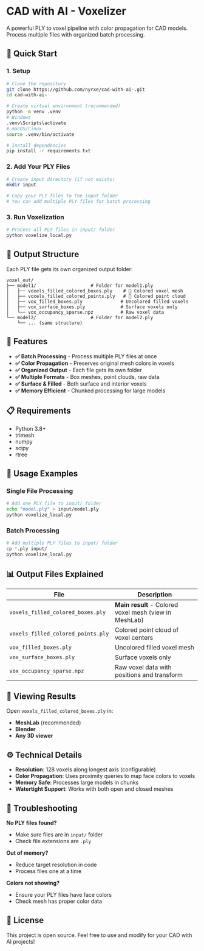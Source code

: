 # CAD with AI - Voxelizer

A powerful PLY to voxel pipeline with color propagation for CAD models. Process multiple files with organized batch processing.

## 🚀 Quick Start

### 1. Setup
```bash
# Clone the repository
git clone https://github.com/nyrxe/cad-with-ai-.git
cd cad-with-ai-

# Create virtual environment (recommended)
python -m venv .venv
# Windows
.venv\Scripts\activate
# macOS/Linux
source .venv/bin/activate

# Install dependencies
pip install -r requirements.txt
```

### 2. Add Your PLY Files
```bash
# Create input directory (if not exists)
mkdir input

# Copy your PLY files to the input folder
# You can add multiple PLY files for batch processing
```

### 3. Run Voxelization
```bash
# Process all PLY files in input/ folder
python voxelize_local.py
```

## 📁 Output Structure

Each PLY file gets its own organized output folder:

```
voxel_out/
├── model1/                    # Folder for model1.ply
│   ├── voxels_filled_colored_boxes.ply    # 🎨 Colored voxel mesh
│   ├── voxels_filled_colored_points.ply   # 🎨 Colored point cloud
│   ├── vox_filled_boxes.ply              # Uncolored filled voxels
│   ├── vox_surface_boxes.ply             # Surface voxels only
│   └── vox_occupancy_sparse.npz          # Raw voxel data
└── model2/                    # Folder for model2.ply
    └── ... (same structure)
```

## 🎯 Features

- **✅ Batch Processing** - Process multiple PLY files at once
- **✅ Color Propagation** - Preserves original mesh colors in voxels
- **✅ Organized Output** - Each file gets its own folder
- **✅ Multiple Formats** - Box meshes, point clouds, raw data
- **✅ Surface & Filled** - Both surface and interior voxels
- **✅ Memory Efficient** - Chunked processing for large models

## 📋 Requirements

- Python 3.8+
- trimesh
- numpy
- scipy
- rtree

## 🔧 Usage Examples

### Single File Processing
```bash
# Add one PLY file to input/ folder
echo "model.ply" > input/model.ply
python voxelize_local.py
```

### Batch Processing
```bash
# Add multiple PLY files to input/ folder
cp *.ply input/
python voxelize_local.py
```

## 📊 Output Files Explained

| File | Description |
|------|-------------|
| `voxels_filled_colored_boxes.ply` | **Main result** - Colored voxel mesh (view in MeshLab) |
| `voxels_filled_colored_points.ply` | Colored point cloud of voxel centers |
| `vox_filled_boxes.ply` | Uncolored filled voxel mesh |
| `vox_surface_boxes.ply` | Surface voxels only |
| `vox_occupancy_sparse.npz` | Raw voxel data with positions and transform |

## 🎨 Viewing Results

Open `voxels_filled_colored_boxes.ply` in:
- **MeshLab** (recommended)
- **Blender**
- **Any 3D viewer**

## ⚙️ Technical Details

- **Resolution**: 128 voxels along longest axis (configurable)
- **Color Propagation**: Uses proximity queries to map face colors to voxels
- **Memory Safe**: Processes large models in chunks
- **Watertight Support**: Works with both open and closed meshes

## 🐛 Troubleshooting

**No PLY files found?**
- Make sure files are in `input/` folder
- Check file extensions are `.ply`

**Out of memory?**
- Reduce target resolution in code
- Process files one at a time

**Colors not showing?**
- Ensure your PLY files have face colors
- Check mesh has proper color data

## 📝 License

This project is open source. Feel free to use and modify for your CAD with AI projects!